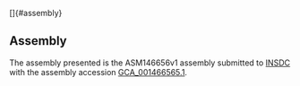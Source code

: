 []{#assembly}

Assembly
--------

The assembly presented is the ASM146656v1 assembly submitted to
[INSDC](http://www.insdc.org) with the assembly accession
[GCA\_001466565.1](http://www.ebi.ac.uk/ena/data/view/GCA_001466565.1).
